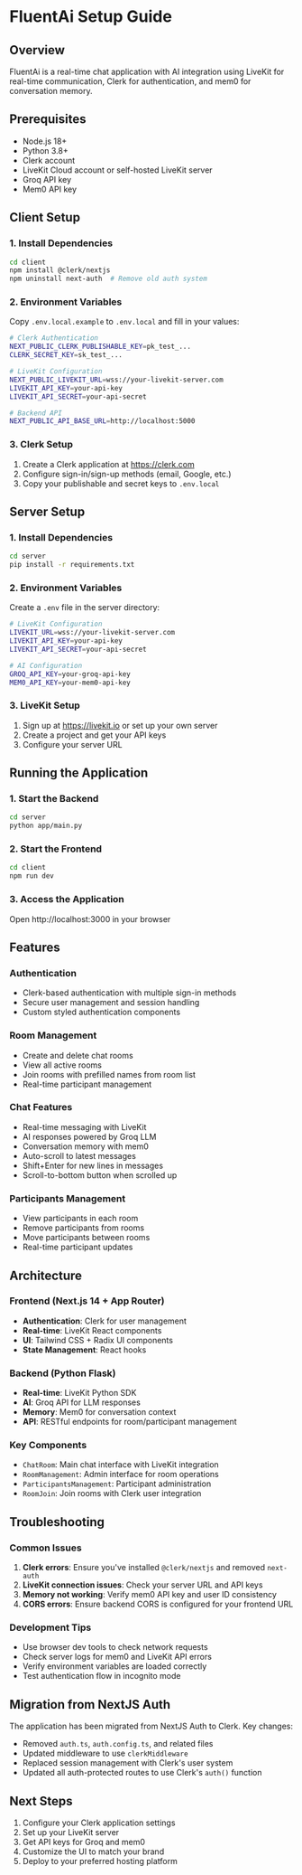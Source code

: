 # FluentAi Setup Guide

## Overview
FluentAi is a real-time chat application with AI integration using LiveKit for real-time communication, Clerk for authentication, and mem0 for conversation memory.

## Prerequisites
- Node.js 18+ 
- Python 3.8+
- Clerk account
- LiveKit Cloud account or self-hosted LiveKit server
- Groq API key
- Mem0 API key

## Client Setup

### 1. Install Dependencies
```bash
cd client
npm install @clerk/nextjs
npm uninstall next-auth  # Remove old auth system
```

### 2. Environment Variables
Copy `.env.local.example` to `.env.local` and fill in your values:

```bash
# Clerk Authentication
NEXT_PUBLIC_CLERK_PUBLISHABLE_KEY=pk_test_...
CLERK_SECRET_KEY=sk_test_...

# LiveKit Configuration  
NEXT_PUBLIC_LIVEKIT_URL=wss://your-livekit-server.com
LIVEKIT_API_KEY=your-api-key
LIVEKIT_API_SECRET=your-api-secret

# Backend API
NEXT_PUBLIC_API_BASE_URL=http://localhost:5000
```

### 3. Clerk Setup
1. Create a Clerk application at https://clerk.com
2. Configure sign-in/sign-up methods (email, Google, etc.)
3. Copy your publishable and secret keys to `.env.local`

## Server Setup

### 1. Install Dependencies
```bash
cd server
pip install -r requirements.txt
```

### 2. Environment Variables
Create a `.env` file in the server directory:

```bash
# LiveKit Configuration
LIVEKIT_URL=wss://your-livekit-server.com
LIVEKIT_API_KEY=your-api-key
LIVEKIT_API_SECRET=your-api-secret

# AI Configuration
GROQ_API_KEY=your-groq-api-key
MEM0_API_KEY=your-mem0-api-key
```

### 3. LiveKit Setup
1. Sign up at https://livekit.io or set up your own server
2. Create a project and get your API keys
3. Configure your server URL

## Running the Application

### 1. Start the Backend
```bash
cd server
python app/main.py
```

### 2. Start the Frontend
```bash
cd client
npm run dev
```

### 3. Access the Application
Open http://localhost:3000 in your browser

## Features

### Authentication
- Clerk-based authentication with multiple sign-in methods
- Secure user management and session handling
- Custom styled authentication components

### Room Management
- Create and delete chat rooms
- View all active rooms
- Join rooms with prefilled names from room list
- Real-time participant management

### Chat Features
- Real-time messaging with LiveKit
- AI responses powered by Groq LLM
- Conversation memory with mem0
- Auto-scroll to latest messages
- Shift+Enter for new lines in messages
- Scroll-to-bottom button when scrolled up

### Participants Management
- View participants in each room
- Remove participants from rooms
- Move participants between rooms
- Real-time participant updates

## Architecture

### Frontend (Next.js 14 + App Router)
- **Authentication**: Clerk for user management
- **Real-time**: LiveKit React components
- **UI**: Tailwind CSS + Radix UI components
- **State Management**: React hooks

### Backend (Python Flask)
- **Real-time**: LiveKit Python SDK
- **AI**: Groq API for LLM responses
- **Memory**: Mem0 for conversation context
- **API**: RESTful endpoints for room/participant management

### Key Components
- `ChatRoom`: Main chat interface with LiveKit integration
- `RoomManagement`: Admin interface for room operations
- `ParticipantsManagement`: Participant administration
- `RoomJoin`: Join rooms with Clerk user integration

## Troubleshooting

### Common Issues
1. **Clerk errors**: Ensure you've installed `@clerk/nextjs` and removed `next-auth`
2. **LiveKit connection issues**: Check your server URL and API keys
3. **Memory not working**: Verify mem0 API key and user ID consistency
4. **CORS errors**: Ensure backend CORS is configured for your frontend URL

### Development Tips
- Use browser dev tools to check network requests
- Check server logs for mem0 and LiveKit API errors
- Verify environment variables are loaded correctly
- Test authentication flow in incognito mode

## Migration from NextJS Auth

The application has been migrated from NextJS Auth to Clerk. Key changes:
- Removed `auth.ts`, `auth.config.ts`, and related files
- Updated middleware to use `clerkMiddleware`
- Replaced session management with Clerk's user system
- Updated all auth-protected routes to use Clerk's `auth()` function

## Next Steps
1. Configure your Clerk application settings
2. Set up your LiveKit server
3. Get API keys for Groq and mem0
4. Customize the UI to match your brand
5. Deploy to your preferred hosting platform
